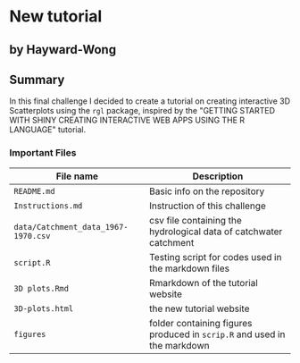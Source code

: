 # New tutorial
## by Hayward-Wong

## Summary
In this final challenge I decided to create a tutorial on creating interactive 3D Scatterplots using the ```rgl``` package, inspired by the "GETTING STARTED WITH SHINY CREATING INTERACTIVE WEB APPS USING THE R LANGUAGE" tutorial.

### Important Files

| File name | Description |
| ---- | ---- |
```README.md``` | Basic info on the repository
```Instructions.md``` | Instruction of this challenge
```data/Catchment_data_1967-1970.csv``` | csv file containing the hydrological data of catchwater catchment
```script.R``` | Testing script for codes used in the markdown files
```3D plots.Rmd```| Rmarkdown of the tutorial website
```3D-plots.html```|the new tutorial website
```figures```|folder containing figures produced in ```scrip.R``` and used in the markdown 
